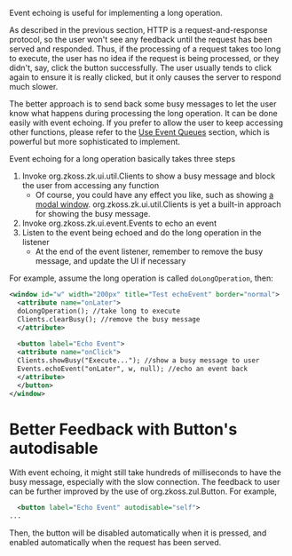 Event echoing is useful for implementing a long operation.

As described in the previous section, HTTP is a request-and-response
protocol, so the user won't see any feedback until the request has been
served and responded. Thus, if the processing of a request takes too
long to execute, the user has no idea if the request is being processed,
or they didn't, say, click the button successfully. The user usually
tends to click again to ensure it is really clicked, but it only causes
the server to respond much slower.

The better approach is to send back some busy messages to let the user
know what happens during processing the long operation. It can be done
easily with event echoing. If you prefer to allow the user to keep
accessing other functions, please refer to the [Use Event
Queues]({{site.baseurl}}/zk_dev_ref/ui_patterns/long_operations/use_event_queues)
section, which is powerful but more sophisticated to implement.

Event echoing for a long operation basically takes three steps

1.  Invoke
    <javadoc method="showBusy(java.lang.String)">org.zkoss.zk.ui.util.Clients</javadoc>
    to show a busy message and block the user from accessing any
    function
    - Of course, you could have any effect you like, such as showing [a
      modal
      window]({{site.baseurl}}/zk_component_ref/containers/window).
      <javadoc method="showBusy(java.lang.String)">org.zkoss.zk.ui.util.Clients</javadoc>
      is yet a built-in approach for showing the busy message.
2.  Invoke
    <javadoc method="echoEvent(java.lang.String, org.zkoss.zk.ui.Component, java.lang.Object)">org.zkoss.zk.ui.event.Events</javadoc>
    to echo an event
3.  Listen to the event being echoed and do the long operation in the
    listener
    - At the end of the event listener, remember to remove the busy
      message, and update the UI if necessary

For example, assume the long operation is called `doLongOperation`,
then:

```xml
<window id="w" width="200px" title="Test echoEvent" border="normal">
  <attribute name="onLater">
  doLongOperation(); //take long to execute
  Clients.clearBusy(); //remove the busy message
  </attribute>
 
  <button label="Echo Event">
  <attribute name="onClick">
  Clients.showBusy("Execute..."); //show a busy message to user
  Events.echoEvent("onLater", w, null); //echo an event back 
  </attribute>
  </button>
</window>
```

# Better Feedback with Button's autodisable

With event echoing, it might still take hundreds of milliseconds to have
the busy message, especially with the slow connection. The feedback to
user can be further improved by the use of
<javadoc method="setAutodisable(java.lang.String)">org.zkoss.zul.Button</javadoc>.
For example,

```xml
  <button label="Echo Event" autodisable="self">
...
```

Then, the button will be disabled automatically when it is pressed, and
enabled automatically when the request has been served.
